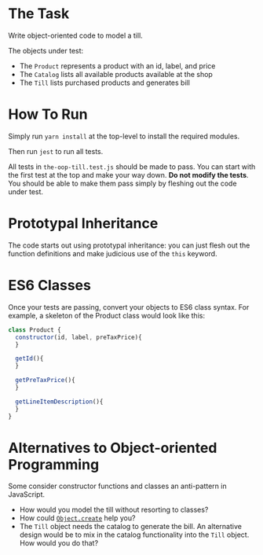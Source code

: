 # The Task

Write object-oriented code to model a till.

The objects under test:

- The `Product` represents a product with an id, label, and price
- The `Catalog` lists all available products available at the shop
- The `Till` lists purchased products and generates bill


# How To Run

Simply run `yarn install` at the top-level to install the required modules.

Then run `jest` to run all tests.

All tests in `the-oop-till.test.js` should be made to pass. You can start with the first test at the top and make your way down. **Do not modify the tests**. You should be able to make them pass simply by fleshing out the code under test.


# Prototypal Inheritance

The code starts out using prototypal inheritance: you can just flesh out the function definitions and make judicious use of the `this` keyword.


# ES6 Classes

Once your tests are passing, convert your objects to ES6 class syntax. For example, a skeleton of the Product class would look like this:

```javascript
class Product {
  constructor(id, label, preTaxPrice){
  }

  getId(){
  }

  getPreTaxPrice(){
  }

  getLineItemDescription(){
  }
}
```

# Alternatives to Object-oriented Programming

Some consider constructor functions and classes an anti-pattern in JavaScript.

- How would you model the till without resorting to classes?
- How could [`Object.create`](https://developer.mozilla.org/en-US/docs/Web/JavaScript/Reference/Global_Objects/Object/create) help you?
- The `Till` object needs the catalog to generate the bill. An alternative design would be to mix in the catalog functionality into the `Till` object. How would you do that?
